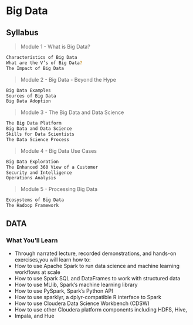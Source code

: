 # Big Data
## Syllabus
> Module 1 - What is Big Data?

```sh
Characteristics of Big Data
What are the V’s of Big Data?
The Impact of Big Data
```

> Module 2 - Big Data - Beyond the Hype

```sh
Big Data Examples
Sources of Big Data
Big Data Adoption
```
> Module 3 - The Big Data and Data Science

```sh
The Big Data Platform
Big Data and Data Science
Skills for Data Scientists
The Data Science Process
```
> Module 4 - Big Data Use Cases

```sh
Big Data Exploration
The Enhanced 360 View of a Customer
Security and Intelligence
Operations Analysis
```
> Module 5 - Processing Big Data

```sh
Ecosystems of Big Data
The Hadoop Framework
```

## DATA
### What You’ll Learn
  - Through narrated lecture, recorded demonstrations, and hands-on exercises,you will learn how to:
  - How to use Apache Spark to run data science and machine learning workflows at scale
  - How to use Spark SQL and DataFrames to work with structured data
  - How to use MLlib, Spark’s machine learning library
  - How to use PySpark, Spark’s Python API
  - How to use sparklyr, a dplyr-compatible R interface to Spark
  - How to use Cloudera Data Science Workbench (CDSW)
  - How to use other Cloudera platform components including HDFS, Hive,
  - Impala, and Hue
